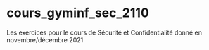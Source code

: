 # cours_gyminf_sec_2110
Les exercices pour le cours de Sécurité et Confidentialité donné en novembre/décembre 2021
